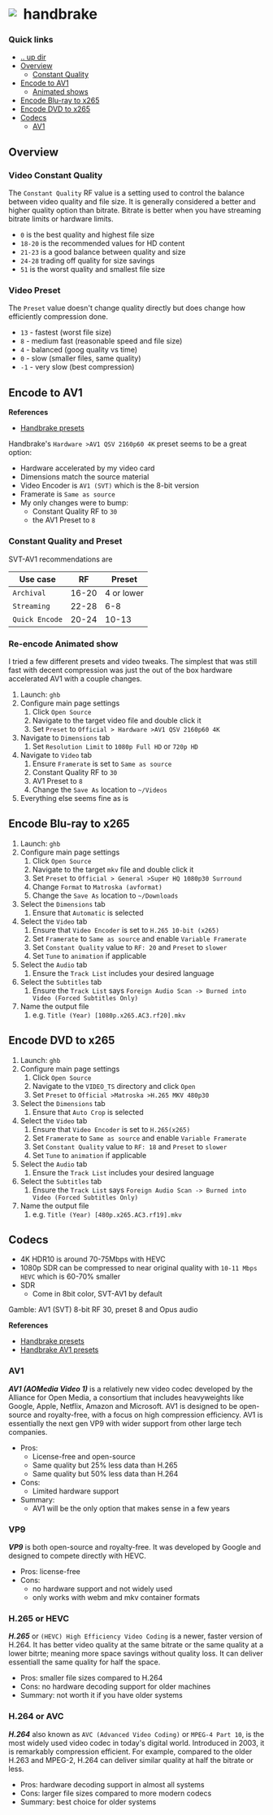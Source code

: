 # handbrake <img style="margin: 6px 13px 0px 0px" align="left" src="../../data/images/logo_36x36.png" />

### Quick links
* [.. up dir](../README.md)
* [Overview](#overview)
  * [Constant Quality](#constant-quality)
* [Encode to AV1](#encode-to-av1)
  * [Animated shows](#animated-shows)
* [Encode Blu-ray to x265](#encode-blu-ray-to-x265)
* [Encode DVD to x265](#encode-dvd-to-x265)
* [Codecs](#codecs)
  * [AV1](#av1)

## Overview

### Video Constant Quality
The `Constant Quality` RF value is a setting used to control the balance between video quality and file 
size. It is generally considered a better and higher quality option than bitrate. Bitrate is better 
when you have streaming bitrate limits or hardware limits.

* `0` is the best quality and highest file size
* `18-20` is the recommended values for HD content
* `21-23` is a good balance between quality and size
* `24-28` trading off quality for size savings
* `51` is the worst quality and smallest file size

### Video Preset
The `Preset` value doesn't change quality directly but does change how efficiently compression done.
* `13` - fastest (worst file size)
* `8` - medium fast (reasonable speed and file size)
* `4` - balanced (goog quality vs time)
* `0` - slow (smaller files, same quality)
* `-1` - very slow (best compression)

## Encode to AV1
**References**
* [Handbrake presets](https://handbrake.fr/docs/en/latest/technical/official-presets.html)

Handbrake's `Hardware >AV1 QSV 2160p60 4K` preset seems to be a great option:
* Hardware accelerated by my video card
* Dimensions match the source material
* Video Encoder is `AV1 (SVT)` which is the 8-bit version
* Framerate is `Same as source`
* My only changes were to bump:
  * Constant Quality RF to `30`
  * the AV1 Preset to `8`

### Constant Quality and Preset
SVT-AV1 recommendations are

| Use case        | RF    | Preset
| --------------- | ----- | ------
| `Archival`      | 16-20 | 4 or lower
| `Streaming`     | 22-28 | 6-8
| `Quick Encode`  | 20-24 | 10-13

### Re-encode Animated show
I tried a few different presets and video tweaks. The simplest that was still fast with decent 
compression was just the out of the box hardware accelerated AV1 with a couple changes.

1. Launch: `ghb`
2. Configure main page settings
   1. Click `Open Source`
   2. Navigate to the target video file and double click it
   3. Set `Preset` to `Official > Hardware >AV1 QSV 2160p60 4K`
3. Navigate to `Dimensions` tab
   1. Set `Resolution Limit` to `1080p Full HD` or `720p HD`
4. Navigate to `Video` tab
   1. Ensure `Framerate` is set to `Same as source`
   2. Constant Quality RF to `30`
   3. AV1 Preset to `8`
   4. Change the `Save As` location to `~/Videos`
5. Everything else seems fine as is

## Encode Blu-ray to x265
1. Launch: `ghb`
2. Configure main page settings
   1. Click `Open Source`
   2. Navigate to the target `mkv` file and double click it
   3. Set `Preset` to `Official > General >Super HQ 1080p30 Surround`
   4. Change `Format` to `Matroska (avformat)`
   5. Change the `Save As` location to `~/Downloads`
3. Select the `Dimensions` tab
   1. Ensure that `Automatic` is selected
4. Select the `Video` tab
   1. Ensure that `Video Encoder` is set to `H.265 10-bit (x265)`
   2. Set `Framerate` to `Same as source` and enable `Variable Framerate`
   3. Set `Constant Quality` value to `RF: 20` and `Preset` to `slower`
   4. Set `Tune` to `animation` if applicable
5. Select the `Audio` tab
   1. Ensure the `Track List` includes your desired language
6. Select the `Subtitles` tab
   1. Ensure the `Track List` says `Foreign Audio Scan -> Burned into Video (Forced Subtitles Only)`
7. Name the output file
   1. e.g. `Title (Year) [1080p.x265.AC3.rf20].mkv`

## Encode DVD to x265
1. Launch: `ghb`
2. Configure main page settings
   1. Click `Open Source`
   2. Navigate to the `VIDEO_TS` directory and click `Open`
   3. Set `Preset` to `Official >Matroska >H.265 MKV 480p30`
3. Select the `Dimensions` tab
   1. Ensure that `Auto Crop` is selected
4. Select the `Video` tab
   1. Ensure that `Video Encoder` is set to `H.265(x265)`
   2. Set `Framerate` to `Same as source` and enable `Variable Framerate`
   3. Set `Constant Quality` value to `RF: 18` and `Preset` to `slower`
   4. Set `Tune` to `animation` if applicable
5. Select the `Audio` tab
   1. Ensure the `Track List` includes your desired language
6. Select the `Subtitles` tab
   1. Ensure the `Track List` says `Foreign Audio Scan -> Burned into Video (Forced Subtitles Only)`
7. Name the output file
   1. e.g. `Title (Year) [480p.x265.AC3.rf19].mkv`

## Codecs

* 4K HDR10 is around 70-75Mbps with HEVC
* 1080p SDR can be compressed to near original quality with `10-11 Mbps HEVC` which is 60-70% smaller
* SDR
  * Come in 8bit color, SVT-AV1 by default

Gamble: AV1 (SVT) 8-bit RF 30, preset 8 and Opus audio

**References**
* [Handbrake presets](https://johnson.downclimb.com/2023/03/effects-of-handbrake-presets-and-rf.html)
* [Handbrake AV1 presets](https://gitlab.com/AOMediaCodec/SVT-AV1/-/blob/master/Docs/CommonQuestions.md)

### AV1
***AV1 (AOMedia Video 1)***  is a relatively new video codec developed by the Alliance for Open 
Media, a consortium that includes heavyweights like Google, Apple, Netflix, Amazon and Microsoft. AV1 
is designed to be open-source and royalty-free, with a focus on high compression efficiency. AV1 is 
essentially the next gen VP9 with wider support from other large tech companies.

* Pros:
  * License-free and open-source
  * Same quality but 25% less data than H.265
  * Same quality but 50% less data than H.264
* Cons:
  * Limited hardware support
* Summary:
  * AV1 will be the only option that makes sense in a few years

### VP9
***VP9*** is both open-source and royalty-free. It was developed by Google and designed to compete 
directly with HEVC.

* Pros: license-free
* Cons:
  * no hardware support and not widely used
  * only works with webm and mkv container formats

### H.265 or HEVC
***H.265*** or `(HEVC) High Efficiency Video Coding` is a newer, faster version of H.264. It has 
better video quality at the same bitrate or the same quality at a lower bitrte; meaning more space 
savings without quality loss. It can deliver essentiall the same quality for half the space.

* Pros: smaller file sizes compared to H.264
* Cons: no hardware decoding support for older machines
* Summary: not worth it if you have older systems

### H.264 or AVC
***H.264*** also known as `AVC (Advanced Video Coding)` or `MPEG-4 Part 10`, is the most widely used 
video codec in today's digital world. Introduced in 2003, it is remarkably compression efficient. For 
example, compared to the older H.263 and MPEG-2, H.264 can deliver similar quality at half the 
bitrate or less.

* Pros: hardware decoding support in almost all systems
* Cons: larger file sizes compared to more modern codecs
* Summary: best choice for older systems


